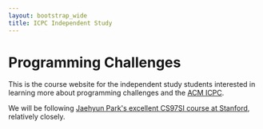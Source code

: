 ```yaml
---
layout: bootstrap_wide
title: ICPC Independent Study
---
```


# Programming Challenges

This is the course website for the independent study students
interested in learning more about programming challenges and the
[ACM ICPC](https://icpc.baylor.edu/).

We will be following
[Jaehyun Park's excellent CS97SI course at Stanford](http://web.stanford.edu/class/cs97si/),
relatively closely.

